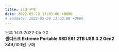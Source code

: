 ```yaml
---
title: ssd 구매
date: 2022-05-20 13:03:00 +0800
# enddate: 2022-05-20 13:03:00 +0800
---
```


오후 1:03 2022-05-20  
**샌디스크 Extreme Portable SSD E61 2TB USB 3.2 Gen2**  
349,000원 구매
